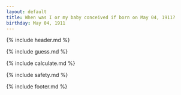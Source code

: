 ```yaml
---
layout: default
title: When was I or my baby conceived if born on May 04, 1911?
birthday: May 04, 1911
---
```


{% include header.md %}

{% include guess.md %}

{% include calculate.md %}

{% include safety.md %}

{% include footer.md %}




